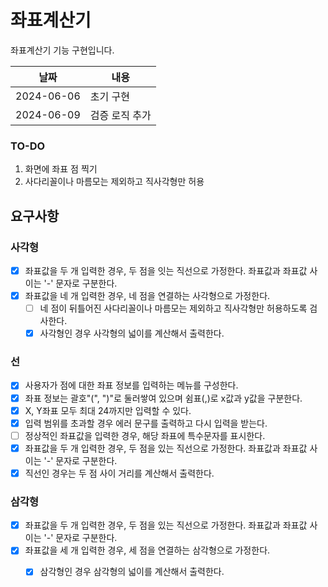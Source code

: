 # 좌표계산기
좌표계산기 기능 구현입니다.

| 날짜         | 내용       |
|------------|----------|
| 2024-06-06 | 초기 구현    |
| 2024-06-09 | 검증 로직 추가 |

### TO-DO
1. 화면에 좌표 점 찍기
2. 사다리꼴이나 마름모는 제외하고 직사각형만 허용


## 요구사항
### 사각형
- [x] 좌표값을 두 개 입력한 경우, 두 점을 잇는 직선으로 가정한다. 좌표값과 좌표값 사이는 '-' 문자로 구분한다.
- [x] 좌표값을 네 개 입력한 경우, 네 점을 연결하는 사각형으로 가정한다.
    - [ ] 네 점이 뒤틀어진 사다리꼴이나 마름모는 제외하고 직사각형만 허용하도록 검사한다.
    - [x] 사각형인 경우 사각형의 넓이를 계산해서 출력한다.

### 선
- [x] 사용자가 점에 대한 좌표 정보를 입력하는 메뉴를 구성한다.
- [x] 좌표 정보는 괄호"(", ")"로 둘러쌓여 있으며 쉼표(,)로 x값과 y값을 구분한다.
- [x] X, Y좌표 모두 최대 24까지만 입력할 수 있다.
- [x] 입력 범위를 초과할 경우 에러 문구를 출력하고 다시 입력을 받는다.
- [ ] 정상적인 좌표값을 입력한 경우, 해당 좌표에 특수문자를 표시한다.
- [x] 좌표값을 두 개 입력한 경우, 두 점을 있는 직선으로 가정한다. 좌표값과 좌표값 사이는 '-' 문자로 구분한다.
- [x] 직선인 경우는 두 점 사이 거리를 계산해서 출력한다.

### 삼각형
- [x] 좌표값을 두 개 입력한 경우, 두 점을 있는 직선으로 가정한다. 좌표값과 좌표값 사이는 '-' 문자로 구분한다.
- [x] 좌표값을 세 개 입력한 경우, 세 점을 연결하는 삼각형으로 가정한다.
    - [x] 삼각형인 경우 삼각형의 넓이를 계산해서 출력한다.

